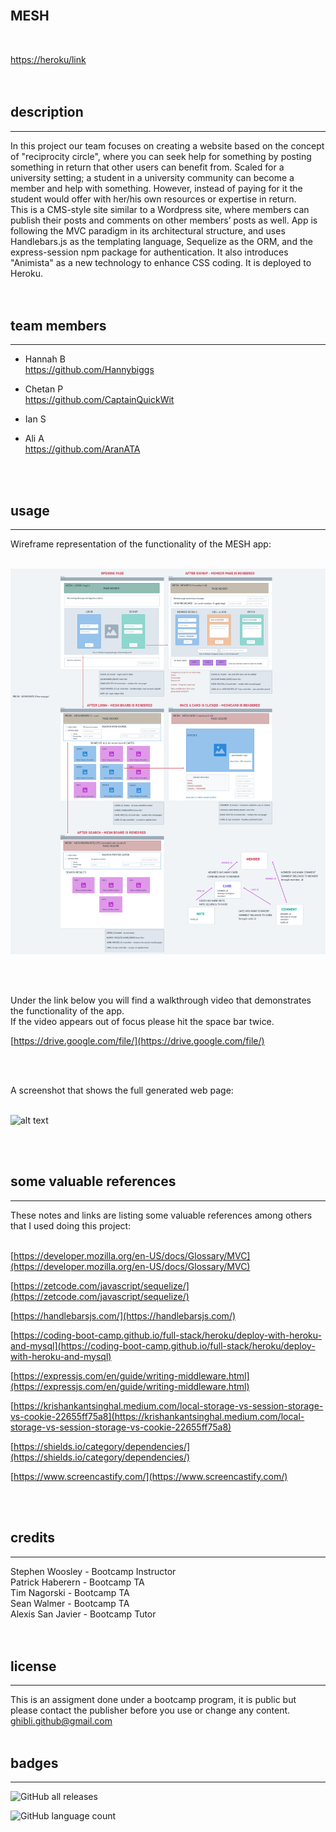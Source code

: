<br>

## **MESH**<br>
<br>

[https://heroku/link](https://heroku/link)<br>
<br>
<br>

## description

*** 
In this project our team focuses on creating a website based on the concept of "reciprocity circle", where you can seek help for something by posting something in return that other users can benefit from. Scaled for a university setting; a student in a university community can become a member and help with something. However, instead of paying for it the student would offer with her/his own resources or expertise in return.<br>
This is a CMS-style site similar to a Wordpress site, where members can publish their posts and comments on other members’ posts as well. App is following the MVC paradigm in its architectural structure, and uses Handlebars.js as the templating language, Sequelize as the ORM, and the express-session npm package for authentication. It also introduces "Animista" as a new technology to enhance CSS coding. It is deployed to Heroku.  
<br>
<br>

## team members

***

* Hannah B<br>
https://github.com/Hannybiggs<br>

* Chetan P<br>
https://github.com/CaptainQuickWit<br>

* Ian S<br>

* Ali A<br>
https://github.com/AranATA<br> 
<br>
<br>

## usage

***

Wireframe representation of the functionality of the MESH app:<br>
<br>

![alt text](/public/images/wireframe.png)

<br>
<br>

Under the link below you will find a walkthrough video that demonstrates the functionality of the app. <br>
If the video appears out of focus please hit the space bar twice.

[https://drive.google.com/file/](https://drive.google.com/file/)

<br>
<br>

A screenshot that shows the full generated web page:<br>
<br>

![alt text](/images/scrshot-mesh.png)

<br>
<br>

## some valuable references

***

These notes and links are listing some valuable references among others that I used doing this project:<br>
<br>

[https://developer.mozilla.org/en-US/docs/Glossary/MVC](https://developer.mozilla.org/en-US/docs/Glossary/MVC)

[https://zetcode.com/javascript/sequelize/](https://zetcode.com/javascript/sequelize/)

[https://handlebarsjs.com/](https://handlebarsjs.com/)

[https://coding-boot-camp.github.io/full-stack/heroku/deploy-with-heroku-and-mysql](https://coding-boot-camp.github.io/full-stack/heroku/deploy-with-heroku-and-mysql)

[https://expressjs.com/en/guide/writing-middleware.html](https://expressjs.com/en/guide/writing-middleware.html)

[https://krishankantsinghal.medium.com/local-storage-vs-session-storage-vs-cookie-22655ff75a8](https://krishankantsinghal.medium.com/local-storage-vs-session-storage-vs-cookie-22655ff75a8)

[https://shields.io/category/dependencies/](https://shields.io/category/dependencies/)

[https://www.screencastify.com/](https://www.screencastify.com/)

<br>
<br>

## credits

***

Stephen Woosley - Bootcamp Instructor<br>
Patrick Haberern - Bootcamp TA<br>
Tim Nagorski - Bootcamp TA<br>
Sean Walmer - Bootcamp TA<br>
Alexis San Javier - Bootcamp Tutor<br>
<br>
<br>

## license

***

This is an assigment done under a bootcamp program, it is public but please contact the publisher before you use or
change any content.<br>
ghibli.github@gmail.com
<br>
<br>

## badges

***

![GitHub all releases](https://img.shields.io/github/downloads/AranATA/tech-blog/total)

![GitHub language count](https://img.shields.io/github/languages/count/AranATA/tech-blog)
<br>
<br>
